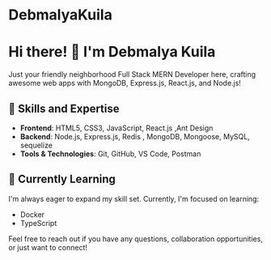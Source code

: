 # DebmalyaKuila

# Hi there! 👋 I'm Debmalya Kuila 

Just your friendly neighborhood Full Stack MERN Developer here, crafting awesome web apps with MongoDB, Express.js, React.js, and Node.js!


## 🚀 Skills and Expertise
- **Frontend**: HTML5, CSS3, JavaScript, React.js ,Ant Design 
- **Backend**: Node.js, Express.js, Redis , MongoDB, Mongoose, MySQL, sequelize 
- **Tools & Technologies**: Git, GitHub, VS Code, Postman

## 🌱 Currently Learning
I'm always eager to expand my skill set. Currently, I'm focused on learning:
- Docker
- TypeScript

Feel free to reach out if you have any questions, collaboration opportunities, or just want to connect!
